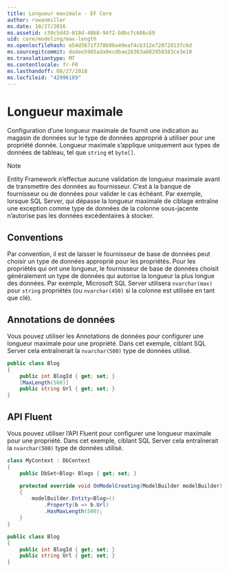 ```yaml
---
title: Longueur maximale - EF Core
author: rowanmiller
ms.date: 10/27/2016
ms.assetid: c39c5d43-018d-48b8-94f2-b8bc7c686c69
uid: core/modeling/max-length
ms.openlocfilehash: e54d3671f378b96a49eaf4cb312e72072813fc6d
ms.sourcegitcommit: dadee5905ada9ecdbae28363a682950383ce3e10
ms.translationtype: MT
ms.contentlocale: fr-FR
ms.lasthandoff: 08/27/2018
ms.locfileid: "42996189"
---
```

# <a name="maximum-length"></a>Longueur maximale

Configuration d’une longueur maximale de fournit une indication au magasin de données sur le type de données approprié à utiliser pour une propriété donnée. Longueur maximale s’applique uniquement aux types de données de tableau, tel que `string` et `byte[]`.

> [!NOTE]  
> Entity Framework n’effectue aucune validation de longueur maximale avant de transmettre des données au fournisseur. C’est à la banque de fournisseur ou de données pour valider le cas échéant. Par exemple, lorsque SQL Server, qui dépasse la longueur maximale de ciblage entraîne une exception comme type de données de la colonne sous-jacente n’autorise pas les données excédentaires à stocker.

## <a name="conventions"></a>Conventions

Par convention, il est de laisser le fournisseur de base de données peut choisir un type de données approprié pour les propriétés. Pour les propriétés qui ont une longueur, le fournisseur de base de données choisit généralement un type de données qui autorise la longueur la plus longue des données. Par exemple, Microsoft SQL Server utilisera `nvarchar(max)` pour `string` propriétés (ou `nvarchar(450)` si la colonne est utilisée en tant que clé).

## <a name="data-annotations"></a>Annotations de données

Vous pouvez utiliser les Annotations de données pour configurer une longueur maximale pour une propriété. Dans cet exemple, ciblant SQL Server cela entraînerait la `nvarchar(500)` type de données utilisé.

<!-- [!code-csharp[Main](samples/core/Modeling/DataAnnotations/Samples/MaxLength.cs?highlight=4)] -->
``` csharp
public class Blog
{
    public int BlogId { get; set; }
    [MaxLength(500)]
    public string Url { get; set; }
}
```

## <a name="fluent-api"></a>API Fluent

Vous pouvez utiliser l’API Fluent pour configurer une longueur maximale pour une propriété. Dans cet exemple, ciblant SQL Server cela entraînerait la `nvarchar(500)` type de données utilisé.

<!-- [!code-csharp[Main](samples/core/Modeling/FluentAPI/Samples/MaxLength.cs?highlight=7,8,9)] -->
``` csharp
class MyContext : DbContext
{
    public DbSet<Blog> Blogs { get; set; }

    protected override void OnModelCreating(ModelBuilder modelBuilder)
    {
        modelBuilder.Entity<Blog>()
            .Property(b => b.Url)
            .HasMaxLength(500);
    }
}

public class Blog
{
    public int BlogId { get; set; }
    public string Url { get; set; }
}
```
